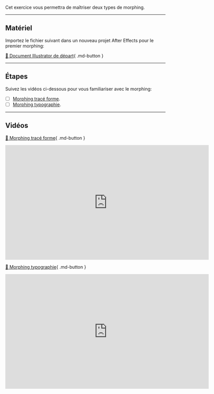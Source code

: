 Cet exercice vous permettra de maîtriser deux types de morphing.    

***  

## Matériel

Importez le fichier suivant dans un nouveau projet After Effects pour le premier morphing:   

[📁 Document Illustrator de départ](https://cmontmorency365.sharepoint.com/:u:/s/TIM-582214-Animation2d77/EYzBRYAv0IBGoLCP5ZQTKxUBpwCVUQ3-H-OYj7B6SuIhBg?e=TIQtIs){ .md-button }   <br>

***  
## Étapes
Suivez les vidéos ci-dessous pour vous familiariser avec le morphing:   

- [ ] <a href="https://cmontmorency365.sharepoint.com/:v:/s/TIM-582214-Animation2d77/ET6FfMb7QjBIheACbhg8xC8BN1bVKyydoA9IY7-DTeSnFw?e=f5UZRD">Morphing tracé forme</a>.
- [ ] <a href="https://cmontmorency365.sharepoint.com/:v:/s/TIM-582214-Animation2d77/Eex6JK2AEQxCtvjGarOfz_YB6APa3x2WKCTPNeCrsPYQzw?e=YNcyrB">Morphing typographie</a>.

***  

## Vidéos

[📁 Morphing tracé forme](https://cmontmorency365.sharepoint.com/:v:/s/TIM-582214-Animation2d77/ET6FfMb7QjBIheACbhg8xC8BN1bVKyydoA9IY7-DTeSnFw?e=f5UZRD){ .md-button }   <br>

<iframe src="https://cmontmorency365.sharepoint.com/sites/TIM-582214-Animation2d77/_layouts/15/embed.aspx?UniqueId=c67c853e-42fb-4830-85e0-026e183cc42f&embed=%7B%22ust%22%3Atrue%2C%22hv%22%3A%22CopyEmbedCode%22%7D&referrer=StreamWebApp&referrerScenario=EmbedDialog.Create" width="640" height="360" frameborder="0" scrolling="no" allowfullscreen title="01_morphing_trace_forme.mp4"></iframe>
   

[📁 Morphing typographie](https://cmontmorency365.sharepoint.com/:v:/s/TIM-582214-Animation2d77/Eex6JK2AEQxCtvjGarOfz_YB6APa3x2WKCTPNeCrsPYQzw?e=YNcyrB){ .md-button }   <br>

<iframe src="https://cmontmorency365.sharepoint.com/sites/TIM-582214-Animation2d77/_layouts/15/embed.aspx?UniqueId=ad247aec-1180-420c-b6f8-c66ab39fcff6&embed=%7B%22ust%22%3Atrue%2C%22hv%22%3A%22CopyEmbedCode%22%7D&referrer=StreamWebApp&referrerScenario=EmbedDialog.Create" width="640" height="360" frameborder="0" scrolling="no" allowfullscreen title="02_morphing_typographie.mp4"></iframe>
   
